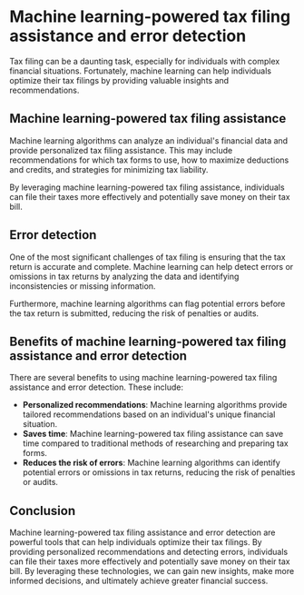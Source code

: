 Machine learning-powered tax filing assistance and error detection
===============================================================================================================================

Tax filing can be a daunting task, especially for individuals with complex financial situations. Fortunately, machine learning can help individuals optimize their tax filings by providing valuable insights and recommendations.

Machine learning-powered tax filing assistance
----------------------------------------------

Machine learning algorithms can analyze an individual's financial data and provide personalized tax filing assistance. This may include recommendations for which tax forms to use, how to maximize deductions and credits, and strategies for minimizing tax liability.

By leveraging machine learning-powered tax filing assistance, individuals can file their taxes more effectively and potentially save money on their tax bill.

Error detection
---------------

One of the most significant challenges of tax filing is ensuring that the tax return is accurate and complete. Machine learning can help detect errors or omissions in tax returns by analyzing the data and identifying inconsistencies or missing information.

Furthermore, machine learning algorithms can flag potential errors before the tax return is submitted, reducing the risk of penalties or audits.

Benefits of machine learning-powered tax filing assistance and error detection
------------------------------------------------------------------------------

There are several benefits to using machine learning-powered tax filing assistance and error detection. These include:

* **Personalized recommendations**: Machine learning algorithms provide tailored recommendations based on an individual's unique financial situation.
* **Saves time**: Machine learning-powered tax filing assistance can save time compared to traditional methods of researching and preparing tax forms.
* **Reduces the risk of errors**: Machine learning algorithms can identify potential errors or omissions in tax returns, reducing the risk of penalties or audits.

Conclusion
----------

Machine learning-powered tax filing assistance and error detection are powerful tools that can help individuals optimize their tax filings. By providing personalized recommendations and detecting errors, individuals can file their taxes more effectively and potentially save money on their tax bill. By leveraging these technologies, we can gain new insights, make more informed decisions, and ultimately achieve greater financial success.
